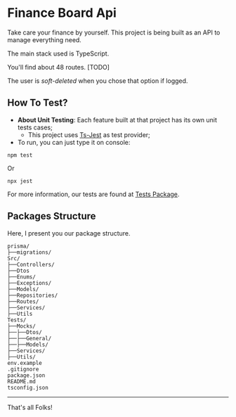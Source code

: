 # Finance Board Api
Take care your finance by yourself. This project is being built as an API to manage everything need.

The main stack used is TypeScript.

You'll find about 48 routes. [TODO]

The user is *soft-deleted* when you chose that option if logged.

## How To Test?
* **About Unit Testing**:
Each feature built at that project has its own unit tests cases;
  * This project uses [Ts-Jest](https://www.npmjs.com/package/ts-jest) as test provider;
* To run, you can just type it on console:

```commandline
npm test
```

Or

```commandline
npx jest
```

For more information, our tests are found at [Tests Package](Tests/).

## Packages Structure
Here, I present you our package structure.

```commandline
prisma/
├──migrations/
Src/
├──Controllers/
├──Dtos
├──Enums/
├──Exceptions/
├──Models/
├──Repositories/
├──Routes/
├──Services/
├──Utils
Tests/
├──Mocks/
├──├──Dtos/
├──├──General/
├──├──Models/
├──Services/
├──Utils/
env.example
.gitignore
package.json
README.md
tsconfig.json
```

---
That's all Folks!
